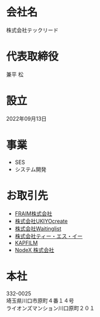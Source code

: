 # 会社名
株式会社テックリード

# 代表取締役
兼平 松

# 設立
2022年09月13日

# 事業
- SES
- システム開発

# お取引先
- [FRAIM株式会社](https://fraim.co.jp)
- [株式会社UKIYOcreate](https://ukiyo-create.com)
- [株式会社Waitinglist](https://waitinglist.co.jp)
- [株式会社ティー・エス・イー](https://estrella.co.jp/company_tse/)
- [KAPFILM](http://kapfilm.com)
- [NodeX 株式会社](https://nodex.inc)

# 本社
332-0025  
埼玉県川口市原町４番１４号  
ライオンズマンション川口原町２０１
